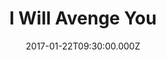 ---
title: "I Will Avenge You"
image: "https://i.imgur.com/MuLYIpM.jpg"
date: "2017-01-22T09:30:00.000Z"
video:
  type: "vimeo"
  id: 200596498
speaker:
  name: "Bart Wilkins"
  permalink: "bart-wilkins"
series: "i-promise"
---